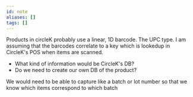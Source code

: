 ```yaml
---
id: note
aliases: []
tags: []
---
```


Products in circleK probably use a linear, 1D barcode. The UPC type. I am
assuming that the barcodes correlate to a key which is lookedup in CircleK's POS
when items are scanned.
- What kind of information would be CircleK's DB? 
- Do we need to create our own DB of the product? 

We would need to be able to capture like a batch or lot number so that we know
which items correspond to which batch

